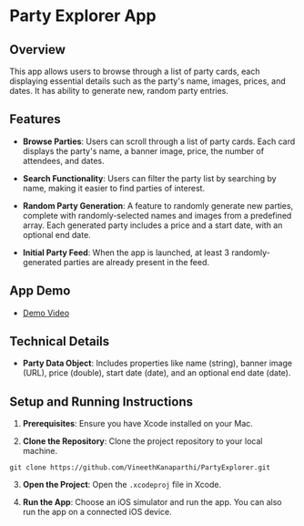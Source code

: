 # Party Explorer App

## Overview

This app allows users to browse through a list of party cards, each displaying essential details such as the party's name, images, prices,
 and dates. It has ability to generate new, random party entries.

## Features

- **Browse Parties**: Users can scroll through a list of party cards. Each card displays the party's name, a banner image, price, the number of attendees, and dates.
  
- **Search Functionality**: Users can filter the party list by searching by name, making it easier to find parties of interest.
  
- **Random Party Generation**: A feature to randomly generate new parties, complete with randomly-selected names and images from a predefined array. Each generated party includes a price and a start date, with an optional end date.

- **Initial Party Feed**: When the app is launched, at least 3 randomly-generated parties are already present in the feed.

## App Demo

 - [Demo Video](https://www.youtube.com/shorts/NMEqJbgIMtc)

## Technical Details

- **Party Data Object**: Includes properties like name (string), banner image (URL), price (double), start date (date), and an optional end date (date).

## Setup and Running Instructions

1. **Prerequisites**: Ensure you have Xcode installed on your Mac.
   
2. **Clone the Repository**: Clone the project repository to your local machine.

```
git clone https://github.com/VineethKanaparthi/PartyExplorer.git
```

3. **Open the Project**: Open the `.xcodeproj` file in Xcode.

4. **Run the App**: Choose an iOS simulator and run the app. You can also run the app on a connected iOS device.
